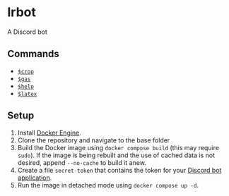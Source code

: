 # lrbot
A Discord bot

## Commands
- [`$crop`](help/crop)
- [`$gas`](help/gas)
- [`$help`](help/help)
- [`$latex`](help/latex)

## Setup
1. Install [Docker Engine](https://docs.docker.com/engine/install/).
2. Clone the repository and navigate to the base folder
3. Build the Docker image using `docker compose build` (this may require `sudo`). If the image is being rebuilt and the use of cached data is not desired, append `--no-cache` to build it anew.
4. Create a file `secret-token` that contains the token for your [Discord bot application](https://discord.com/developers/applications).
5. Run the image in detached mode using `docker compose up -d`.
